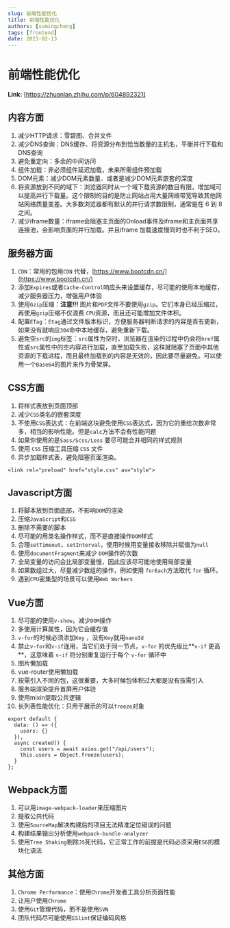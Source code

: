 ```yaml
---
slug: 前端性能优化
title: 前端性能优化
authors: [sumingcheng]
tags: [frontend]
date: 2023-02-13
---
```


# 前端性能优化



 **Link:** [https://zhuanlan.zhihu.com/p/604892321]

## 内容方面  

1. 减少HTTP请求：雪碧图、合并文件
2. 减少DNS查询：DNS缓存、将资源分布到恰当数量的主机名，平衡并行下载和DNS查询
3. 避免重定向：多余的中间访问
4. 组件加载：非必须组件延迟加载，未来所需组件预加载
5. DOM元素：减少DOM元素数量、或者是减少DOM元素嵌套的深度
6. 将资源放到不同的域下：浏览器同时从一个域下载资源的数目有限，增加域可以提高并行下载量。这个限制的目的是防止网站占用大量网络带宽导致其他网站网络质量变差。大多数浏览器都有默认的并行请求数限制，通常是在 6 到 8 之间。
7. 减少iframe数量：iframe会阻塞主页面的Onload事件及iframe和主页面共享连接池，会影响页面的并行加载。并且iframe 加载速度慢同时也不利于SEO。

## 服务器方面  

1. `CDN`：常用的包用`CDN` 代替，[https://www.bootcdn.cn/](https://www.bootcdn.cn/)
2. 添加`Expires`或者`Cache-Control`响应头来设置缓存，尽可能的使用本地缓存，减少服务器压力，增强用户体验
3. 使用`Gzip`压缩：**注意!!!** 图片和`PDF`文件不要使用`gzip`。它们本身已经压缩过，再使用`gzip`压缩不仅浪费 `CPU`资源，而且还可能增加文件体积。
4. 配置`ETag`：`Etag`通过文件版本标识，方便服务器判断请求的内容是否有更新，如果没有就响应`304`命中本地缓存，避免重新下载。
5. 避免空`src`的`img`标签：`src`属性为空时，浏览器在渲染的过程中仍会将`href`属性或`src`属性中的空内容进行加载，直至加载失败，这样就阻塞了页面中其他资源的下载进程，而且最终加载到的内容是无效的，因此要尽量避免。可以使用一个`Base64`的图片来作为骨架屏。

## CSS方面  

1. 将样式表放到页面顶部
2. 减少`CSS`类名的嵌套深度
3. 不使用`CSS`表达式：在前端这块避免使用`CSS`表达式，因为它的重绘次数非常多，相当的影响性能。但是`calc`方法不会有性能问题
4. 如果你使用的是`Sass/Scss/Less` 要尽可能合并相同的样式规则
5. 使用 `CSS` 压缩工具压缩 `CSS` 文件
6. 异步加载样式表，避免阻塞页面渲染。

```
<link rel="preload" href="style.css" as="style">
```
## Javascript方面  

1. 将脚本放到页面底部，不影响`DOM`的渲染
2. 压缩`JavaScript`和`CSS`
3. 删除不需要的脚本
4. 尽可能的用类名操作样式，而不是直接操作`DOM`样式
5. 合理`setTimeout`、`setInterval`，使用时候用变量接收移除并赋值为`null`
6. 使用`documentFragment`来减少 `DOM`操作的次数
7. 全局变量的访问会比局部变量慢，因此应该尽可能地使用局部变量
8. 如果数组过大，尽量减少数组的操作，例如使用 `forEach`方法取代 `for` 循环。
9. 遇到`CPU`密集型的场景可以使用`Web Workers`

## Vue方面  

1. 尽可能的使用`v-show`，减少`DOM`操作
2. 多使用计算属性，因为它会缓存值
3. `v-for`的时候必须添加`Key` ，没有`Key`就用`nanoId`
4. 禁止`v-for`和`v-if`连用，当它们处于同一节点，`v-for` 的优先级比**`v-if` 更高**，这意味着 `v-if` 将分别重复运行于每个 `v-for` 循环中
5. 图片懒加载
6. vue-router使用懒加载
7. 按需引入不同的包，这很重要，大多时候包体积过大都是没有按需引入
8. 服务端渲染提升首屏用户体验
9. 使用mixin提取公共逻辑
10. 长列表性能优化：只用于展示的可以`freeze`对象

```
export default {
  data: () => ({
    users: {}
  }),
  async created() {
    const users = await axios.get("/api/users");
    this.users = Object.freeze(users);
  }
};

```
## Webpack方面  

1. 可以用`image-webpack-loader`来压缩图片
2. 提取公共代码
3. 使用`SourceMap`解决构建后的项目无法精准定位错误的问题
4. 构建结果输出分析使用`webpack-bundle-analyzer`
5. 使用`Tree Shaking`剔除`JS`死代码，它正常工作的前提是代码必须采用`ES6`的模块化语法

## 其他方面  

1. `Chrome Performance`：使用`Chrome`开发者工具分析页面性能
2. 让用户使用`Chrome`
3. 使用`Git`管理代码，而不是使用`SVN`
4. 团队代码尽可能使用`ESlint`保证编码风格